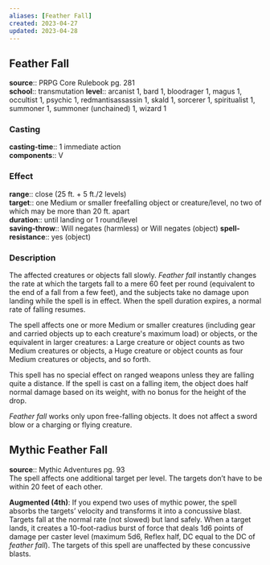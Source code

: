 ```yaml
---
aliases: [Feather Fall]
created: 2023-04-27
updated: 2023-04-28
---
```


## Feather Fall

**source**:: PRPG Core Rulebook pg. 281  
**school**:: transmutation
**level**:: arcanist 1, bard 1, bloodrager 1, magus 1, occultist 1, psychic 1, redmantisassassin 1, skald 1, sorcerer 1, spiritualist 1, summoner 1, summoner (unchained) 1, wizard 1

### Casting

**casting-time**:: 1 immediate action  
**components**:: V

### Effect

**range**:: close (25 ft. + 5 ft./2 levels)  
**target**:: one Medium or smaller freefalling object or creature/level, no two of which may be more than 20 ft. apart  
**duration**:: until landing or 1 round/level  
**saving-throw**:: Will negates (harmless) or Will negates (object)
**spell-resistance**:: yes (object)

### Description

The affected creatures or objects fall slowly. *Feather fall* instantly changes the rate at which the targets fall to a mere 60 feet per round (equivalent to the end of a fall from a few feet), and the subjects take no damage upon landing while the spell is in effect. When the spell duration expires, a normal rate of falling resumes.  
  
The spell affects one or more Medium or smaller creatures (including gear and carried objects up to each creature's maximum load) or objects, or the equivalent in larger creatures: a Large creature or object counts as two Medium creatures or objects, a Huge creature or object counts as four Medium creatures or objects, and so forth.  
  
This spell has no special effect on ranged weapons unless they are falling quite a distance. If the spell is cast on a falling item, the object does half normal damage based on its weight, with no bonus for the height of the drop.  
  
*Feather fall* works only upon free-falling objects. It does not affect a sword blow or a charging or flying creature.

## Mythic Feather Fall

**source**:: Mythic Adventures pg. 93  
The spell affects one additional target per level. The targets don’t have to be within 20 feet of each other.  
  
**Augmented (4th)**: If you expend two uses of mythic power, the spell absorbs the targets’ velocity and transforms it into a concussive blast. Targets fall at the normal rate (not slowed) but land safely. When a target lands, it creates a 10-foot-radius burst of force that deals 1d6 points of damage per caster level (maximum 5d6, Reflex half, DC equal to the DC of *feather fall*). The targets of this spell are unaffected by these concussive blasts.
